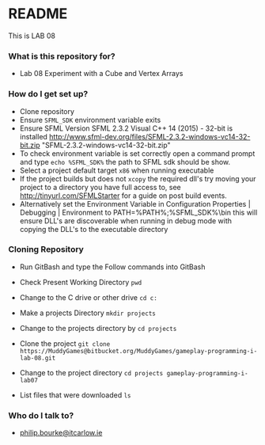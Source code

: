 # README #

This is LAB 08 

### What is this repository for? ###

* Lab 08 Experiment with a Cube and Vertex Arrays


### How do I get set up? ###

* Clone repository
* Ensure `SFML_SDK` environment variable exits
* Ensure SFML Version SFML 2.3.2 Visual C++ 14 (2015) - 32-bit is installed 
http://www.sfml-dev.org/files/SFML-2.3.2-windows-vc14-32-bit.zip "SFML-2.3.2-windows-vc14-32-bit.zip"
* To check environment variable is set correctly open a command prompt and type `echo %SFML_SDK%` the path to SFML sdk should be show.
* Select a project default target `x86` when running executable
* If the project builds but does not `xcopy` the required dll's try moving your project to a directory you have full access to, see http://tinyurl.com/SFMLStarter for a guide on post build events.
* Alternatively set the Environment Variable in Configuration Properties | Debugging | Environment to PATH=%PATH%;%SFML_SDK%\bin this will ensure DLL's are discoverable when running in debug mode with copying the DLL's to the executable directory

### Cloning Repository ###
* Run GitBash and type the Follow commands into GitBash

* Check Present Working Directory `pwd`

* Change to the C drive or other drive `cd c:`

* Make a projects Directory `mkdir projects`

* Change to the projects directory by `cd projects`

* Clone the project `git clone https://MuddyGames@bitbucket.org/MuddyGames/gameplay-programming-i-lab-08.git`

* Change to the project directory `cd projects gameplay-programming-i-lab07`

* List files that were downloaded `ls`

### Who do I talk to? ###

* philip.bourke@itcarlow.ie